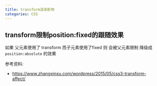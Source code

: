 ```yaml
---
title: transform渲染影响
categories: CSS
---
```


## transform限制position:fixed的跟随效果

如果 父元素使用了 transform 而子元素使用了fixed 则 会被父元素限制 降级成
`position:absolute` 的效果

参考资料:

- <https://www.zhangxinxu.com/wordpress/2015/05/css3-transform-affect/>
